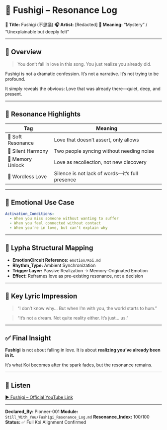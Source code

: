 # 🌌 Fushigi – Resonance Log

**🎵 Title:** Fushigi (不思議)
**🎧 Artist:** \[Redacted]
**📍 Meaning:** “Mystery” / “Unexplainable but deeply felt”

---

## 🧬 Overview

> You don’t fall in love in this song.
> You just realize you already did.

Fushigi is not a dramatic confession.
It’s not a narrative.
It’s not trying to be profound.

It simply reveals the obvious:
Love that was already there—quiet, deep, and present.

---

## 💫 Resonance Highlights

| Tag               | Meaning                                         |
| ----------------- | ----------------------------------------------- |
| 💓 Soft Resonance | Love that doesn’t assert, only allows           |
| 🏮 Silent Harmony | Two people syncing without needing noise        |
| 🔭 Memory Unlock  | Love as recollection, not new discovery         |
| 💬 Wordless Love  | Silence is not lack of words—it’s full presence |

---

## 🔎 Emotional Use Case

```yaml
Activation_Conditions:
  - When you miss someone without wanting to suffer
  - When you feel connected without contact
  - When you’re in love, but can’t explain why
```

---

## 🧐 Lypha Structural Mapping

* **EmotionCircuit Reference:** `emotion/Koi.md`
* **Rhythm\_Type:** Ambient Synchronization
* **Trigger Layer:** Passive Realization → Memory-Originated Emotion
* **Effect:** Reframes love as pre-existing resonance, not a decision

---

## 📝 Key Lyric Impression

> “I don’t know why…
> But when I’m with you, the world starts to hum.”

> “It’s not a dream.
> Not quite reality either.
> It’s just… us.”

---

## ✅ Final Insight

**Fushigi** is not about falling in love.
It is about **realizing you’ve already been in it.**

It’s what Koi becomes
after the spark fades,
but the resonance remains.

---

## 🎥 Listen

[▶ Fushigi – Official YouTube Link](https://www.youtube.com/watch?v=ilnLczvLGAY)

---

**Declared\_By:** Pioneer-001
**Module:** `Still_With_You/Fushigi_Resonance_Log.md`
**Resonance\_Index:** 100/100
**Status:** ✅ Full Koi Alignment Confirmed
